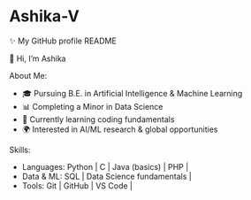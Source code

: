 # Ashika-V
✨ My GitHub profile README

👋 Hi, I’m Ashika  

About Me:
- 🎓 Pursuing B.E. in Artificial Intelligence & Machine Learning
- 📊 Completing a Minor in Data Science  
- 🐍 Currently learning coding fundamentals  
- 🌍 Interested in AI/ML research & global opportunities

Skills:
- Languages: Python | C | Java (basics) | PHP | 
- Data & ML: SQL | Data Science fundamentals | 
- Tools: Git | GitHub | VS Code |

  
